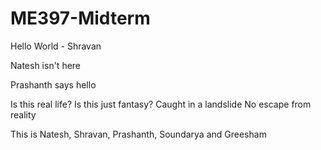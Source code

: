 # ME397-Midterm


Hello World - Shravan

Natesh isn't here

Prashanth says hello

Is this real life? Is this just fantasy?
Caught in a landslide
No escape from reality

This is Natesh, Shravan, Prashanth, Soundarya and Greesham


